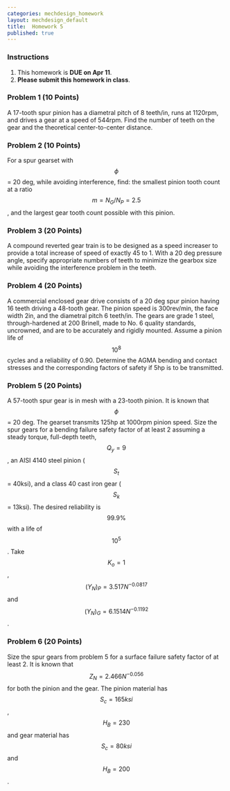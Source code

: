 ```yaml
---
categories: mechdesign_homework
layout: mechdesign_default
title:  Homework 5
published: true
---
```

<style TYPE="text/css">
code.has-jax {font: inherit; font-size: 100%; background: inherit; border: inherit;}
</style>
<script type="text/x-mathjax-config">
MathJax.Hub.Config({
    tex2jax: {
        inlineMath: [['$','$'], ['\\(','\\)']],
        skipTags: ['script', 'noscript', 'style', 'textarea', 'pre'] // removed 'code' entry
    }
});
MathJax.Hub.Queue(function() {
    var all = MathJax.Hub.getAllJax(), i;
    for(i = 0; i < all.length; i += 1) {
        all[i].SourceElement().parentNode.className += ' has-jax';
    }
});
</script>
<script type="text/javascript" src="http://cdn.mathjax.org/mathjax/latest/MathJax.js?config=TeX-AMS-MML_HTMLorMML"></script>


### Instructions

1. This homework is **DUE on Apr 11**.
2. **Please submit this homework in class**.

### Problem 1 (10 Points)

A 17-tooth spur pinion has a diametral pitch of 8 teeth/in, runs at 1120rpm, and drives a
gear at a speed of 544rpm. Find the number of teeth on the gear and the theoretical
center-to-center distance.

### Problem 2 (10 Points)
For a spur gearset with $$\phi$$ = 20 deg, while avoiding interference, find: the smallest pinion tooth
count at a ratio $$m = N_G/N_P = 2.5$$, and the largest gear tooth count possible with this pinion.

### Problem 3 (20 Points)
A compound reverted gear train is to be designed as a speed increaser to provide a total
increase of speed of exactly 45 to 1. With a 20 deg pressure angle, specify appropriate numbers
of teeth to minimize the gearbox size while avoiding the interference problem in the teeth.

### Problem 4 (20 Points)
A commercial enclosed gear drive consists of a 20 deg spur pinion having 16 teeth driving
a 48-tooth gear. The pinion speed is 300rev/min, the face width 2in, and the diametral pitch
6 teeth/in. The gears are grade 1 steel, through-hardened at 200 Brinell, made to No. 6
quality standards, uncrowned, and are to be accurately and rigidly mounted. Assume a pinion
life of $$10^8$$ cycles and a reliability of 0.90. Determine the AGMA bending and contact stresses
and the corresponding factors of safety if 5hp is to be transmitted.

### Problem 5 (20 Points)
A 57-tooth spur gear is in mesh with a 23-tooth pinion. It is known that $$\phi$$ = 20 deg. 
The gearset transmits 125hp at 1000rpm pinion speed. Size the spur gears for a bending failure safety
factor of at least 2 assuming a steady torque, full-depth teeth, $$Q_y = 9$$, an AISI 4140 steel
pinion ($$S_t$$ = 40ksi), and a class 40 cast iron gear ($$S_k$$ = 13ksi). 
The desired reliability is $$99.9\%$$
with a life of $$10^5$$. Take $$K_o = 1$$, $$(Y_N)_P = 3.517N^{-0.0817}$$ 
and $$(Y_N)_G = 6.1514N^{-0.1192} $$.

### Problem 6 (20 Points)
Size the spur gears from problem 5 for a surface failure safety factor of at least 2. It is known
that $$Z_N = 2.466N^{-0.056}$$ for both the pinion and the gear. 
The pinion material has $$S_c = 165ksi$$,
$$H_B = 230$$ and gear material has $$S_c = 80ksi$$ and $$H_B = 200$$.